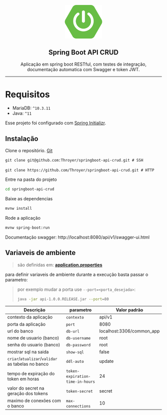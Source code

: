 <p align="center">
  <a href="https://github.com/Throyer" target="blank"><img src="./spring-boot_logo.png" width="120" alt="Spring boot Logo" /></a>
</p>

<h2 align="center">Spring Boot API CRUD</h2>
<p align="center">
    Aplicação em spring boot RESTful, com testes de integração,
    documentação automatica com Swagger e token JWT.
</p>

_______________________

# Requisitos

- MariaDB: `^10.3.11`
- Java: `^11`

Esse projeto foi configurado com [Spring Initializr](https://start.spring.io/).

## Instalação

Clone o repositório. [Git](https://git-scm.com/)

```shell
git clone git@github.com:Throyer/springboot-api-crud.git # SSH

git clone https://github.com/Throyer/springboot-api-crud.git # HTTP
```

Entre na pasta do projeto

```bash
cd springboot-api-crud
```

Baixe as dependencias

```bash
mvnw install
```

Rode a aplicação

```bash
mvnw spring-boot:run
```

Documentação swagger: http://localhost:8080/api/v1/swagger-ui.html

## Variaveis de ambiente

> são definidas em: [**application.properties**](./src/main/resources/application.properties)

para definir variaveis de ambiente durante a execução basta passar o parametro:

> por exemplo mudar a porta use `--port=<porta_desejada>`:
>
> ```bash
> java -jar api-1.0.0.RELEASE.jar --port=80
> ```

| **Descrição**                                     | **parametro**                    | **Valor padrão**          |
| ------------------------------------------------- | -------------------------------- | ------------------------- |
| contexto da aplicação                             | `contexto`                       | api/v1                    |
| porta da aplicação                                | `port`                           | 8080                      |
| url do banco                                      | `db-url`                         | localhost:3306/common_app |
| nome de usuario (banco)                           | `db-username`                    | root                      |
| senha do usuario (banco)                          | `db-password`                    | root                      |
| mostrar sql na saida                              | `show-sql`                       | false                     |
| `criar`/`atualizar`/`validar` as tabelas no banco | `ddl-auto`                       | update                    |
| tempo de expiração do token em horas              | `token-expiration-time-in-hours` | 24                        |
| valor do secret na geração dos tokens             | `token-secret`                   | secret                    |
| maximo de conexões com o banco                    | `max-connections`                | 10                        |
